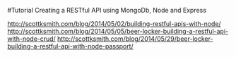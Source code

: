#Tutorial
Creating a RESTful API using MongoDb, Node and Express

http://scottksmith.com/blog/2014/05/02/building-restful-apis-with-node/
http://scottksmith.com/blog/2014/05/05/beer-locker-building-a-restful-api-with-node-crud/
http://scottksmith.com/blog/2014/05/29/beer-locker-building-a-restful-api-with-node-passport/